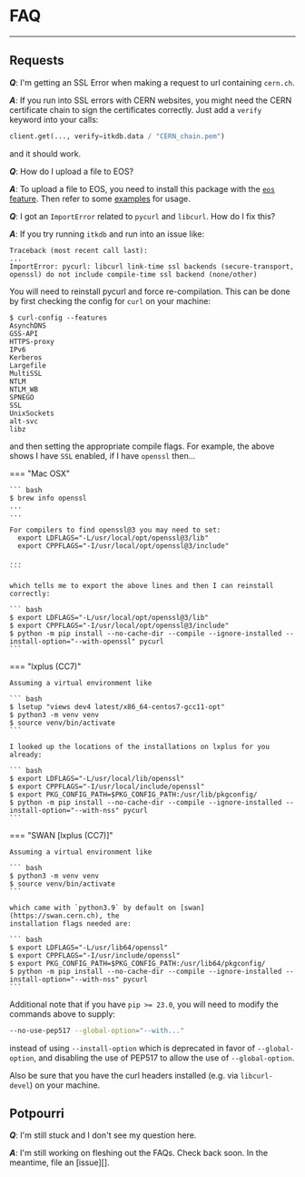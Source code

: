 # FAQ

---

## Requests

**_Q_**: I'm getting an SSL Error when making a request to url containing
`cern.ch`.

**_A_**: If you run into SSL errors with CERN websites, you might need the CERN
certificate chain to sign the certificates correctly. Just add a `verify`
keyword into your calls:

```py
client.get(..., verify=itkdb.data / "CERN_chain.pem")
```

and it should work.

**_Q_**: How do I upload a file to EOS?

**_A_**: To upload a file to EOS, you need to install this package with the
[`eos` feature](../install.md). Then refer to some [examples](../examples.md)
for usage.

**_Q_**: I got an `ImportError` related to `pycurl` and `libcurl`. How do I fix
this?

**_A_**: If you try running `itkdb` and run into an issue like:

```
Traceback (most recent call last):
...
ImportError: pycurl: libcurl link-time ssl backends (secure-transport, openssl) do not include compile-time ssl backend (none/other)
```

You will need to reinstall pycurl and force re-compilation. This can be done by
first checking the config for `curl` on your machine:

```shell hl_lines="12"
$ curl-config --features
AsynchDNS
GSS-API
HTTPS-proxy
IPv6
Kerberos
Largefile
MultiSSL
NTLM
NTLM_WB
SPNEGO
SSL
UnixSockets
alt-svc
libz
```

and then setting the appropriate compile flags. For example, the above shows I
have `SSL` enabled, if I have `openssl` then...

=== "Mac OSX"

    ``` bash
    $ brew info openssl
    ...
    ...

    For compilers to find openssl@3 you may need to set:
      export LDFLAGS="-L/usr/local/opt/openssl@3/lib"
      export CPPFLAGS="-I/usr/local/opt/openssl@3/include"

    ...
    ```

    which tells me to export the above lines and then I can reinstall correctly:

    ``` bash
    $ export LDFLAGS="-L/usr/local/opt/openssl@3/lib"
    $ export CPPFLAGS="-I/usr/local/opt/openssl@3/include"
    $ python -m pip install --no-cache-dir --compile --ignore-installed --install-option="--with-openssl" pycurl
    ```

=== "lxplus (CC7)"

    Assuming a virtual environment like

    ``` bash
    $ lsetup "views dev4 latest/x86_64-centos7-gcc11-opt"
    $ python3 -m venv venv
    $ source venv/bin/activate
    ```

    I looked up the locations of the installations on lxplus for you already:

    ``` bash
    $ export LDFLAGS="-L/usr/local/lib/openssl"
    $ export CPPFLAGS="-I/usr/local/include/openssl"
    $ export PKG_CONFIG_PATH=$PKG_CONFIG_PATH:/usr/lib/pkgconfig/
    $ python -m pip install --no-cache-dir --compile --ignore-installed --install-option="--with-nss" pycurl
    ```

=== "SWAN [lxplus (CC7)]"

    Assuming a virtual environment like

    ``` bash
    $ python3 -m venv venv
    $ source venv/bin/activate
    ```

    which came with `python3.9` by default on [swan](https://swan.cern.ch), the
    installation flags needed are:

    ``` bash
    $ export LDFLAGS="-L/usr/lib64/openssl"
    $ export CPPFLAGS="-I/usr/include/openssl"
    $ export PKG_CONFIG_PATH=$PKG_CONFIG_PATH:/usr/lib64/pkgconfig/
    $ python -m pip install --no-cache-dir --compile --ignore-installed --install-option="--with-nss" pycurl
    ```

Additional note that if you have `pip >= 23.0`, you will need to modify the
commands above to supply:

```bash
--no-use-pep517 --global-option="--with..."
```

instead of using `--install-option` which is deprecated in favor of
`--global-option`, and disabling the use of PEP517 to allow the use of
`--global-option`.

Also be sure that you have the curl headers installed (e.g. via `libcurl-devel`)
on your machine.

## Potpourri

**_Q_**: I'm still stuck and I don't see my question here.

**_A_**: I'm still working on fleshing out the FAQs. Check back soon. In the
meantime, file an [issue][].
